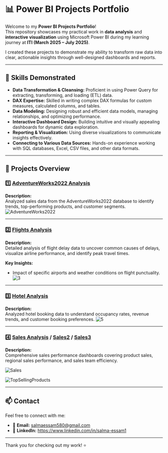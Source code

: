 # 📊 Power BI Projects Portfolio

Welcome to my **Power BI Projects Portfolio**!  
This repository showcases my practical work in **data analysis** and **interactive visualization** using Microsoft Power BI during my learning journey at **ITI (March 2025 – July 2025)**.

I created these projects to demonstrate my ability to transform raw data into clear, actionable insights through well-designed dashboards and reports.

---

## 🚀 **Skills Demonstrated**

- **Data Transformation & Cleansing:** Proficient in using Power Query for extracting, transforming, and loading (ETL) data.
- **DAX Expertise:** Skilled in writing complex DAX formulas for custom measures, calculated columns, and tables.
- **Data Modeling:** Designing robust and efficient data models, managing relationships, and optimizing performance.
- **Interactive Dashboard Design:** Building intuitive and visually appealing dashboards for dynamic data exploration.
- **Reporting & Visualization:** Using diverse visualizations to communicate insights effectively.
- **Connecting to Various Data Sources:** Hands-on experience working with SQL databases, Excel, CSV files, and other data formats.

---

## 📂 **Projects Overview**

### 1️⃣ [AdventureWorks2022 Analysis](./4-adventureworks)
**Description:**  
Analyzed sales data from the AdventureWorks2022 database to identify trends, top-performing products, and customer segments.
![AdventureWorks2022](https://github.com/user-attachments/assets/9a049e28-97c8-41f4-abc3-5375ddb95f05)

---

### 2️⃣ [Flights Analysis](./5-flights)
**Description:**  
Detailed analysis of flight delay data to uncover common causes of delays, visualize airline performance, and identify peak travel times.

**Key Insights:**  
- Impact of specific airports and weather conditions on flight punctuality.
![3](https://github.com/user-attachments/assets/d2c7ee9c-ce88-42d7-9555-cfc1649ae6ab)

---

### 3️⃣ [Hotel Analysis](./6-hotels)
**Description:**  
Analyzed hotel booking data to understand occupancy rates, revenue trends, and customer booking preferences.
![5](https://github.com/user-attachments/assets/9d6d2de3-741c-4662-93b5-6de9f69681f3)


---

### 4️⃣ [Sales Analysis](./1-sales) / [Sales2](./2-sales) / [Sales3](./3-sales)
**Description:**  
Comprehensive sales performance dashboards covering product sales, regional sales performance, and sales team efficiency.

![Sales](https://github.com/user-attachments/assets/70b5053a-9a5e-41c3-8b93-af8a9392b2a5)

![TopSellingProducts](https://github.com/user-attachments/assets/a8d9aff6-7f52-4b81-88c1-b5b44bdce838)

---

## 📫 **Contact**

Feel free to connect with me:  
- 📧 **Email:** salmaessam580@gmail.com  
- 💼 **LinkedIn:** https://www.linkedin.com/in/salma-essam1

---

Thank you for checking out my work! ⭐


